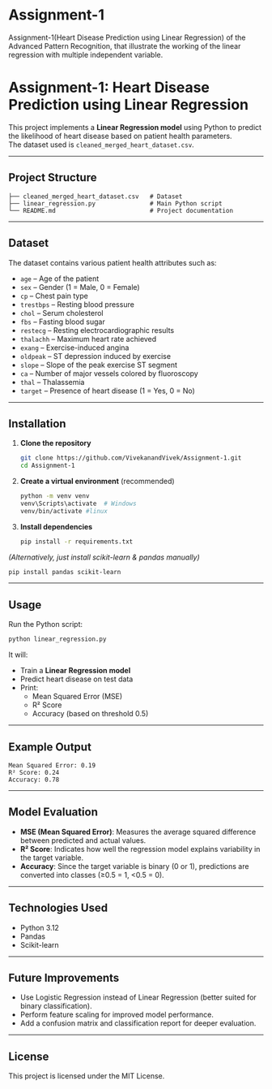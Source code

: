 # Assignment-1
Assignment-1(Heart Disease Prediction using Linear Regression) of the Advanced Pattern Recognition, that illustrate the working of the linear regression with multiple independent variable.

# Assignment-1: Heart Disease Prediction using Linear Regression

This project implements a **Linear Regression model** using Python to predict the likelihood of heart disease based on patient health parameters.  
The dataset used is `cleaned_merged_heart_dataset.csv`.

---

##  Project Structure

```
├── cleaned_merged_heart_dataset.csv   # Dataset
├── linear_regression.py               # Main Python script
└── README.md                          # Project documentation
```

---

##  Dataset

The dataset contains various patient health attributes such as:
- `age` – Age of the patient  
- `sex` – Gender (1 = Male, 0 = Female)  
- `cp` – Chest pain type  
- `trestbps` – Resting blood pressure  
- `chol` – Serum cholesterol  
- `fbs` – Fasting blood sugar  
- `restecg` – Resting electrocardiographic results  
- `thalachh` – Maximum heart rate achieved  
- `exang` – Exercise-induced angina  
- `oldpeak` – ST depression induced by exercise  
- `slope` – Slope of the peak exercise ST segment  
- `ca` – Number of major vessels colored by fluoroscopy  
- `thal` – Thalassemia  
- `target` – Presence of heart disease (1 = Yes, 0 = No)

---

##  Installation

1. **Clone the repository**  
   ```bash
   git clone https://github.com/VivekanandVivek/Assignment-1.git
   cd Assignment-1
   ```

2. **Create a virtual environment** (recommended)  
   ```bash
   python -m venv venv
   venv\Scripts\activate  # Windows
   venv/bin/activate #linux
   ```

3. **Install dependencies**  
   ```bash
   pip install -r requirements.txt
   ```

*(Alternatively, just install scikit-learn & pandas manually)*  
```bash
pip install pandas scikit-learn
```

---

##  Usage

Run the Python script:

```bash
python linear_regression.py
```

It will:
- Train a **Linear Regression model**
- Predict heart disease on test data
- Print:
  - Mean Squared Error (MSE)
  - R² Score
  - Accuracy (based on threshold 0.5)

---

##  Example Output

```
Mean Squared Error: 0.19
R² Score: 0.24
Accuracy: 0.78
```

---

##  Model Evaluation

- **MSE (Mean Squared Error)**: Measures the average squared difference between predicted and actual values.  
- **R² Score**: Indicates how well the regression model explains variability in the target variable.  
- **Accuracy**: Since the target variable is binary (0 or 1), predictions are converted into classes (≥0.5 = 1, <0.5 = 0).

---

##  Technologies Used

- Python 3.12  
- Pandas  
- Scikit-learn  

---

##  Future Improvements

- Use Logistic Regression instead of Linear Regression (better suited for binary classification).  
- Perform feature scaling for improved model performance.  
- Add a confusion matrix and classification report for deeper evaluation.  

---

##  License

This project is licensed under the MIT License.
